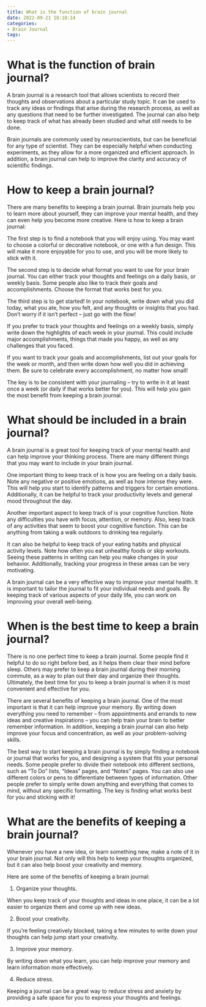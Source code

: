 ```yaml
---
title: What is the function of brain journal 
date: 2022-09-21 18:18:14
categories:
- Brain Journal
tags:
---
```



#  What is the function of brain journal? 

A brain journal is a research tool that allows scientists to record their thoughts and observations about a particular study topic. It can be used to track any ideas or findings that arise during the research process, as well as any questions that need to be further investigated. The journal can also help to keep track of what has already been studied and what still needs to be done.

Brain journals are commonly used by neuroscientists, but can be beneficial for any type of scientist. They can be especially helpful when conducting experiments, as they allow for a more organized and efficient approach. In addition, a brain journal can help to improve the clarity and accuracy of scientific findings.

#  How to keep a brain journal? 

There are many benefits to keeping a brain journal. Brain journals help you to learn more about yourself, they can improve your mental health, and they can even help you become more creative. Here is how to keep a brain journal:

The first step is to find a notebook that you will enjoy using. You may want to choose a colorful or decorative notebook, or one with a fun design. This will make it more enjoyable for you to use, and you will be more likely to stick with it.

The second step is to decide what format you want to use for your brain journal. You can either track your thoughts and feelings on a daily basis, or weekly basis. Some people also like to track their goals and accomplishments. Choose the format that works best for you.

The third step is to get started! In your notebook, write down what you did today, what you ate, how you felt, and any thoughts or insights that you had. Don’t worry if it isn’t perfect – just go with the flow!

If you prefer to track your thoughts and feelings on a weekly basis, simply write down the highlights of each week in your journal. This could include major accomplishments, things that made you happy, as well as any challenges that you faced.

If you want to track your goals and accomplishments, list out your goals for the week or month, and then write down how well you did in achieving them. Be sure to celebrate every accomplishment, no matter how small!

The key is to be consistent with your journaling – try to write in it at least once a week (or daily if that works better for you). This will help you gain the most benefit from keeping a brain journal.

#  What should be included in a brain journal? 

A brain journal is a great tool for keeping track of your mental health and can help improve your thinking process. There are many different things that you may want to include in your brain journal. 

One important thing to keep track of is how you are feeling on a daily basis. Note any negative or positive emotions, as well as how intense they were. This will help you start to identify patterns and triggers for certain emotions. Additionally, it can be helpful to track your productivity levels and general mood throughout the day.

Another important aspect to keep track of is your cognitive function. Note any difficulties you have with focus, attention, or memory. Also, keep track of any activities that seem to boost your cognitive function. This can be anything from taking a walk outdoors to drinking tea regularly.

It can also be helpful to keep track of your eating habits and physical activity levels. Note how often you eat unhealthy foods or skip workouts. Seeing these patterns in writing can help you make changes in your behavior. Additionally, tracking your progress in these areas can be very motivating. 

A brain journal can be a very effective way to improve your mental health. It is important to tailor the journal to fit your individual needs and goals. By keeping track of various aspects of your daily life, you can work on improving your overall well-being.

#  When is the best time to keep a brain journal? 

There is no one perfect time to keep a brain journal. Some people find it helpful to do so right before bed, as it helps them clear their mind before sleep. Others may prefer to keep a brain journal during their morning commute, as a way to plan out their day and organize their thoughts. Ultimately, the best time for you to keep a brain journal is when it is most convenient and effective for you. 

There are several benefits of keeping a brain journal. One of the most important is that it can help improve your memory. By writing down everything you need to remember – from appointments and errands to new ideas and creative inspirations – you can help train your brain to better remember information. In addition, keeping a brain journal can also help improve your focus and concentration, as well as your problem-solving skills.

The best way to start keeping a brain journal is by simply finding a notebook or journal that works for you, and designing a system that fits your personal needs. Some people prefer to divide their notebook into different sections, such as “To Do” lists, “Ideas” pages, and “Notes” pages. You can also use different colors or pens to differentiate between types of information. Other people prefer to simply write down anything and everything that comes to mind, without any specific formatting. The key is finding what works best for you and sticking with it!

#  What are the benefits of keeping a brain journal?

Whenever you have a new idea, or learn something new, make a note of it in your brain journal. Not only will this help to keep your thoughts organized, but it can also help boost your creativity and memory.

Here are some of the benefits of keeping a brain journal:

1. Organize your thoughts.

When you keep track of your thoughts and ideas in one place, it can be a lot easier to organize them and come up with new ideas.

2. Boost your creativity.

If you’re feeling creatively blocked, taking a few minutes to write down your thoughts can help jump start your creativity.

3. Improve your memory.

By writing down what you learn, you can help improve your memory and learn information more effectively.

4. Reduce stress.

Keeping a journal can be a great way to reduce stress and anxiety by providing a safe space for you to express your thoughts and feelings.